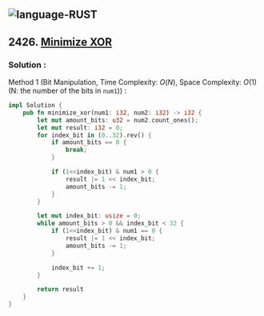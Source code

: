 ![language-RUST](https://img.shields.io/badge/RUST-8d4004?style=for-the-badge&logo=RUST)
---

## 2426. [Minimize XOR](https://leetcode.com/problems/minimize-xor)

### Solution :

Method 1 (Bit Manipulation, Time Complexity: $O(N)$, Space Complexity: $O(1)$ (N: the number of the bits in `num1`)) :
```rust
impl Solution {
    pub fn minimize_xor(num1: i32, num2: i32) -> i32 {
        let mut amount_bits: u32 = num2.count_ones();
        let mut result: i32 = 0;
        for index_bit in (0..32).rev() {
            if amount_bits == 0 {
                break;
            }

            if (1<<index_bit) & num1 > 0 {
                result |= 1 << index_bit;
                amount_bits -= 1;
            }
        }

        let mut index_bit: usize = 0;
        while amount_bits > 0 && index_bit < 32 {
            if (1<<index_bit) & num1 == 0 {
                result |= 1 << index_bit;
                amount_bits -= 1;
            }

            index_bit += 1;
        }

        return result
    }
}
```
